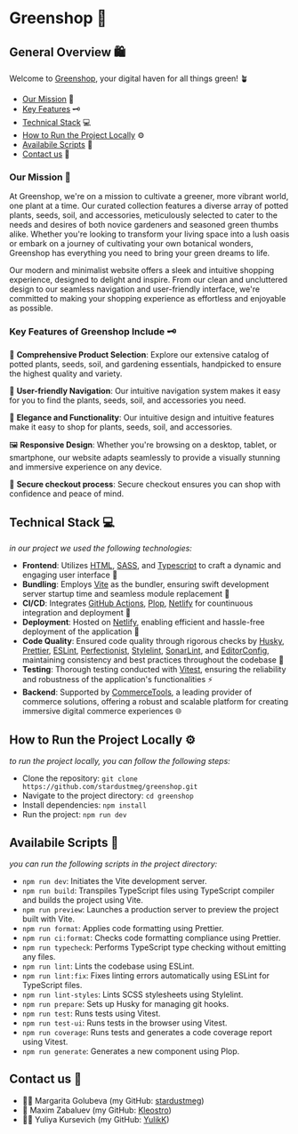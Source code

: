 # Greenshop 🌿

## General Overview 🛍️

Welcome to [Greenshop](https://mad-wizards-greenshop.netlify.app/), your digital haven for all things green! 🪴

- [Our Mission](#our-mission-) 🌸
- [Key Features](#key-features-of-greenshop-include-%EF%B8%8F) 🗝️
- [Technical Stack](#technical-stack-) 💻
- [How to Run the Project Locally](#how-to-run-the-project-locally-%EF%B8%8F) ⚙️
- [Availabile Scripts](#availabile-scripts-) 📑
- [Contact us](#contact-us-) 📩

### Our Mission 🌸

At Greenshop, we're on a mission to cultivate a greener, more vibrant world, one plant at a time. Our curated collection features a diverse array of potted plants, seeds, soil, and accessories, meticulously selected to cater to the needs and desires of both novice gardeners and seasoned green thumbs alike. Whether you're looking to transform your living space into a lush oasis or embark on a journey of cultivating your own botanical wonders, Greenshop has everything you need to bring your green dreams to life.

Our modern and minimalist website offers a sleek and intuitive shopping experience, designed to delight and inspire. From our clean and uncluttered design to our seamless navigation and user-friendly interface, we're committed to making your shopping experience as effortless and enjoyable as possible.

### Key Features of Greenshop Include 🗝️

🔎 **Comprehensive Product Selection**: Explore our extensive catalog of potted plants, seeds, soil, and gardening essentials, handpicked to ensure the highest quality and variety.

🧭 **User-friendly Navigation**: Our intuitive navigation system makes it easy for you to find the plants, seeds, soil, and accessories you need.

🧩 **Elegance and Functionality**: Our intuitive design and intuitive features make it easy to shop for plants, seeds, soil, and accessories.

🖼️ **Responsive Design**: Whether you're browsing on a desktop, tablet, or smartphone, our website adapts seamlessly to provide a visually stunning and immersive experience on any device.

🔐 **Secure checkout process**: Secure checkout ensures you can shop with confidence and peace of mind.

## Technical Stack 💻

_in our project we used the following technologies:_

- **Frontend**: Utilizes [HTML](https://www.w3schools.com/html/), [SASS](https://sass-lang.com/), and [Typescript](https://www.typescriptlang.org/) to craft a dynamic and engaging user interface 🎨
- **Bundling**: Employs [Vite](https://vitejs.dev/) as the bundler, ensuring swift development server startup time and seamless module replacement 🌳
- **CI/CD**: Integrates [GitHub Actions](https://github.com/features/actions), [Plop](https://plopjs.com/), [Netlify](https://www.netlify.com/) for countinuous integration and deployment 🚀
- **Deployment**: Hosted on [Netlify](https://www.netlify.com/), enabling efficient and hassle-free deployment of the application 🌟
- **Code Quality**: Ensured code quality through rigorous checks by [Husky](https://typicode.github.io/husky/), [Prettier](https://prettier.io/), [ESLint](https://eslint.org/), [Perfectionist](https://eslint-plugin-perfectionist.azat.io/), [Stylelint](https://stylelint.io/), [SonarLint](https://www.sonarsource.com/products/sonarlint/), and [EditorConfig](https://editorconfig.org/), maintaining consistency and best practices throughout the codebase 🐶
- **Testing**: Thorough testing conducted with [Vitest](https://vitest.dev/), ensuring the reliability and robustness of the application's functionalities ⚡
- **Backend**: Supported by [CommerceTools](https://commercetools.com/), a leading provider of commerce solutions, offering a robust and scalable platform for creating immersive digital commerce experiences 🌐

## How to Run the Project Locally ⚙️

_to run the project locally, you can follow the following steps:_

- Clone the repository: `git clone https://github.com/stardustmeg/greenshop.git`
- Navigate to the project directory: `cd greenshop`
- Install dependencies: `npm install`
- Run the project: `npm run dev`

## Availabile Scripts 📑

_you can run the following scripts in the project directory:_

- `npm run dev`: Initiates the Vite development server.
- `npm run build`: Transpiles TypeScript files using TypeScript compiler and builds the project using Vite.
- `npm run preview`: Launches a production server to preview the project built with Vite.
- `npm run format`: Applies code formatting using Prettier.
- `npm run ci:format`: Checks code formatting compliance using Prettier.
- `npm run typecheck`: Performs TypeScript type checking without emitting any files.
- `npm run lint`: Lints the codebase using ESLint.
- `npm run lint:fix`: Fixes linting errors automatically using ESLint for TypeScript files.
- `npm run lint-styles`: Lints SCSS stylesheets using Stylelint.
- `npm run prepare`: Sets up Husky for managing git hooks.
- `npm run test`: Runs tests using Vitest.
- `npm run test-ui`: Runs tests in the browser using Vitest.
- `npm run coverage`: Runs tests and generates a code coverage report using Vitest.
- `npm run generate`: Generates a new component using Plop.

## Contact us 📩

- 🧙‍♀️ Margarita Golubeva (my GitHub: [stardustmeg](https://github.com/stardustmeg))
- 🧙 Maxim Zabaluev (my GitHub: [Kleostro](https://github.com/kleostro))
- 🧙‍♀️ Yuliya Kursevich (my GitHub: [YulikK](https://github.com/yulikk))
